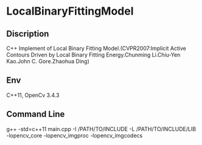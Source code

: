 # LocalBinaryFittingModel
## Discription
C++ Implement of Local Binary Fitting Model.(CVPR2007:Implicit Active Contours Driven by Local Binary Fitting Energy.Chunming Li.Chiu-Yen Kao.John C. Gore.Zhaohua Ding)

## Env  
C++11, OpenCv 3.4.3

## Command Line  
g++ -std=c++11 main.cpp -I /PATH/TO/INCLUDE -L /PATH/TO/INCLUDE/LIB -lopencv_core -lopencv_imgproc -lopencv_imgcodecs  
